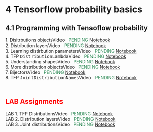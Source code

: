 # 4 Tensorflow probability basics

<style>.timeline .timeline-item {margin-bottom: 0rem;}</style>
<div class="timeline">
    <h2>4.1 Programming with Tensoflow probability</h2>
<div class="timeline-item">
        <div class="timeline-left"><span class="timeline-icon"></span></div>
        <div class="timeline-content"> 1. Disitrbutions objects<span class="chip float-right">Video &nbsp; <font color="SeaGreen">PENDING</font></span><span class="chip float-right">
                <a href="04.01 - NOTES 01 - Distribution Objects.html"> Notebook</a>
            </span></div>        
    </div><div class="timeline-item">
        <div class="timeline-left"><span class="timeline-icon"></span></div>
        <div class="timeline-content"> 2. Distribution layers<span class="chip float-right">Video &nbsp; <font color="SeaGreen">PENDING</font></span><span class="chip float-right">
                <a href="04.01 - NOTES 02 - Distribution Layers.html"> Notebook</a>
            </span></div>        
    </div><div class="timeline-item">
        <div class="timeline-left"><span class="timeline-icon"></span></div>
        <div class="timeline-content"> 3. Learning distirbution parameters<span class="chip float-right">Video &nbsp; <font color="SeaGreen">PENDING</font></span><span class="chip float-right">
                <a href="04.01 - NOTES 03 - Learning Distribution Parameters.html"> Notebook</a>
            </span></div>        
    </div><div class="timeline-item">
        <div class="timeline-left"><span class="timeline-icon"></span></div>
        <div class="timeline-content"> 4. TFP <tt>DistributionLambda</tt><span class="chip float-right">Video &nbsp; <font color="SeaGreen">PENDING</font></span><span class="chip float-right">
                <a href="04.01 - NOTES 04 - TFP DistributionLambda.html"> Notebook</a>
            </span></div>        
    </div><div class="timeline-item">
        <div class="timeline-left"><span class="timeline-icon"></span></div>
        <div class="timeline-content"> 5. Understanding shapes<span class="chip float-right">Video &nbsp; <font color="SeaGreen">PENDING</font></span><span class="chip float-right">
                <a href="04.01 - NOTES 05 - Understanding shapes.html"> Notebook</a>
            </span></div>        
    </div><div class="timeline-item">
        <div class="timeline-left"><span class="timeline-icon"></span></div>
        <div class="timeline-content"> 6. More distribution objects<span class="chip float-right">Video &nbsp; <font color="SeaGreen">PENDING</font></span><span class="chip float-right">
                <a href="04.01 - NOTES 06 - More distribution objects.html"> Notebook</a>
            </span></div>        
    </div><div class="timeline-item">
        <div class="timeline-left"><span class="timeline-icon"></span></div>
        <div class="timeline-content"> 7. Bijectors<span class="chip float-right">Video &nbsp; <font color="SeaGreen">PENDING</font></span><span class="chip float-right">
                <a href="04.01 - NOTES 07 - Bijectors.html"> Notebook</a>
            </span></div>        
    </div><div class="timeline-item">
        <div class="timeline-left"><span class="timeline-icon"></span></div>
        <div class="timeline-content"> 8. TFP <tt>JointDistributionNames</tt><span class="chip float-right">Video &nbsp; <font color="SeaGreen">PENDING</font></span><span class="chip float-right">
                <a href="04.01 - NOTES 08 - JointDistributionNamed.html"> Notebook</a>
            </span></div>        
    </div><h2><br/><font color="red">LAB Assignments</font></h2>
<div class="timeline-item">
        <div class="timeline-left"><span class="timeline-icon"></span></div>
        <div class="timeline-content"> LAB 1. TFP Distributions<span class="chip float-right">Video &nbsp; <font color="SeaGreen">PENDING</font></span><span class="chip float-right">
                <a href="04.01 - LAB 01 - TFP distributions.html"> Notebook</a>
            </span></div>        
    </div><div class="timeline-item">
        <div class="timeline-left"><span class="timeline-icon"></span></div>
        <div class="timeline-content"> LAB 2. Distribution layers<span class="chip float-right">Video &nbsp; <font color="SeaGreen">PENDING</font></span><span class="chip float-right">
                <a href="04.01 - LAB 02 - Distribution layers.html"> Notebook</a>
            </span></div>        
    </div><div class="timeline-item">
        <div class="timeline-left"><span class="timeline-icon"></span></div>
        <div class="timeline-content"> LAB 3. Joint distributions<span class="chip float-right">Video &nbsp; <font color="SeaGreen">PENDING</font></span><span class="chip float-right">
                <a href="01.01 - LAB 03 - Joint Distributions.html"> Notebook</a>
            </span></div>        
    </div>
</div>